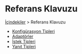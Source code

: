 # Referans Klavuzu
[İçindekiler](/docs/icindekiler.md) > Referans Klavuzu

* [Konfigürasyon Tipleri](/docs/References/ConfigurationTypes.md)
* [Adaptörler](/docs/References/Adapters.md)
* [İstek Tipleri](/docs/References/RequestTypes.md)
* [Yanıt Tipleri](/docs/References/ResponseTypes.md)